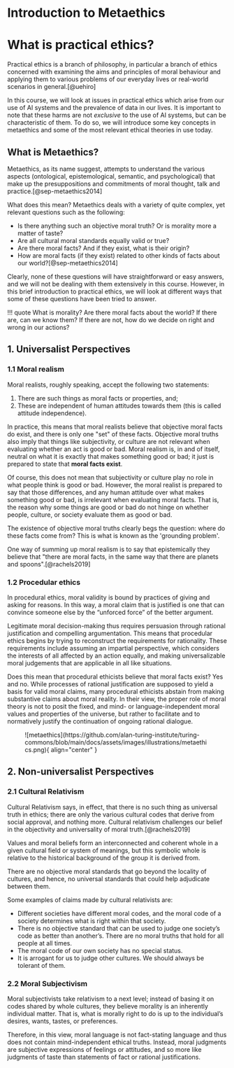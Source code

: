 # Introduction to Metaethics

# What is practical ethics?
Practical ethics is a branch of philosophy, in particular a branch of ethics concerned with examining the aims and principles of moral behaviour and applying them to various problems of our everyday lives or real-world scenarios in general.[@uehiro]

In this course, we will look at issues in practical ethics which arise from our use of AI systems and the prevalence of data in our lives. It is important to note that these harms are not *exclusive* to the use of AI systems, but can be characteristic of them. To do so, we will introduce some key concepts in metaethics and some of the most relevant ethical theories in use today.


## What is Metaethics? 
Metaethics, as its name suggest, attempts to understand the various aspects (ontological, epistemological, semantic, and psychological) that make up the presuppositions and commitments of moral thought, talk and practice.[@sep-metaethics2014]

What does this mean? Metaethics deals with a variety of quite complex, yet relevant questions such as the following:

- Is there anything such an objective moral truth? Or is morality more a matter of taste?
- Are all cultural moral standards equally valid or true?
- Are there moral facts? And if they exist, what is their origin?
- How are moral facts (if they exist) related to other kinds of facts about our world?[@sep-metaethics2014]

Clearly, none of these questions will have straightforward or easy answers, and we will not be dealing with them extensively in this course. However, in this brief introduction to practical ethics, we will look at different ways that some of these questions have been tried to answer.

!!! quote
     What is morality?
     Are there moral facts about the world? 
     If there are, can we know them? 
     If there are not, how do we decide on right and wrong in our actions?
     

<!-- INSERT DIAGRAM  -->

## 1. Universalist Perspectives

### 1.1 Moral realism

Moral realists, roughly speaking, accept the following two statements:

  1. There are such things as moral facts or properties, and;
  2. These are independent of human attitudes towards them (this is called attitude independence).

In practice, this means that moral realists believe that objective moral facts do exist, and there is only one "set" of these facts. Objective moral truths also imply that things like subjectivity, or culture are not relevant when evaluating whether an act is good or bad. Moral realism is, in and of itself, neutral on what it is exactly that makes something good or bad; it just is prepared to state that **moral facts exist**. 

Of course, this does not mean that subjectivity or culture play no role in what people think is good or bad. However, the moral realist is prepared to say that those differences, and any human attitude over what makes something good or bad, is irrelevant when evaluating moral facts. That is, the reason why some things are good or bad do not hinge on whether people, culture, or society evaluate them as good or bad.

The existence of objective moral truths clearly begs the question: where do these facts come from? This is what is known as the 'grounding problem'. 

One way of summing up moral realism is to say that epistemically they believe that "there are moral facts, in the same way that there are planets and spoons".[@rachels2019]

### 1.2 Procedular ethics
In procedural ethics, moral validity is bound by practices of giving and asking for reasons. In this way, a moral claim that is justified is one that can convince someone else by the “unforced force” of the better argument. 

Legitimate moral decision-making thus requires persuasion through rational justification and compelling argumentation. This means that procedular ethics begins by trying to reconstruct the requirements for rationality.
These requirements include assuming an impartial perspective, which considers the interests of all affected by an action equally, and making universalizable moral judgements that are applicable in all like situations.

Does this mean that procedural ethicists believe that moral facts exist? Yes and no. While processes of rational justification are supposed to yield a basis for valid moral claims, many procedural ethicists abstain from making substantive claims about moral reality. In their view, the proper role of moral theory is not to posit the fixed, and mind- or language-independent moral values and properties of the
universe, but rather to facilitate and to normatively justify the continuation of ongoing rational dialogue.

<figure markdown>
  ![metaethics](https://github.com/alan-turing-institute/turing-commons/blob/main/docs/assets/images/illustrations/metaethics.png){ align="center" }
</figure>

## 2. Non-universalist Perspectives

### 2.1 Cultural Relativism

Cultural Relativism says, in effect, that there is no such thing as universal truth in ethics; there are only the various cultural codes that derive from social approval, and nothing more. Cultural relativism challenges our belief in the objectivity and universality of moral truth.[@rachels2019]

Values and moral beliefs form an interconnected and coherent whole in a given cultural field or system of meanings, but this symbolic whole is relative to the historical background of the group it is derived from.

There are no objective moral standards that go beyond the locality of cultures, and hence, no universal standards that could help adjudicate between them.

Some examples of claims made by cultural relativists are:

-  Different societies have different moral codes, and the moral code of a society determines what is right within that society.
- There is no objective standard that can be used to judge one society’s code as better than another’s. There are no moral truths that hold for all people at all times.
- The moral code of our own society has no special status.
- It is arrogant for us to judge other cultures. We should always be tolerant of them.


### 2.2 Moral Subjectivism
Moral subjectivists take relativism to a next level; instead of basing it on codes shared by whole cultures, they believe morality is an inherently individual matter. That is, what is morally right to do is up to the individual’s desires, wants, tastes, or preferences.

Therefore, in this view, moral language is not fact-stating language and thus does not contain mind-independent ethical truths. Instead, moral judgments are subjective expressions of feelings or attitudes, and so more like judgments of taste than statements of fact or rational justifications.


<!-- ## Moral anti-realism -->
<!-- The opposite of a moral realist is an anti-realist. As the name suggest, a moral anti-realist is prepared to declare either: -->

<!-- 1. There are no objective moral facts. -->
<!-- 2. There are moral facts, but they are not independent of human attitudes towards them. -->




